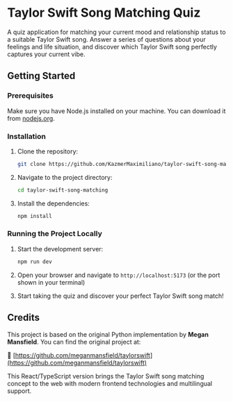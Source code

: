 # Taylor Swift Song Matching Quiz

A quiz application for matching your current mood and relationship status to a suitable Taylor Swift song. Answer a series of questions about your feelings and life situation, and discover which Taylor Swift song perfectly captures your current vibe.

## Getting Started

### Prerequisites

Make sure you have Node.js installed on your machine. You can download it from [nodejs.org](https://nodejs.org/).

### Installation

1. Clone the repository:

   ```bash
   git clone https://github.com/KazmerMaximiliano/taylor-swift-song-matching.git
   ```

2. Navigate to the project directory:

   ```bash
   cd taylor-swift-song-matching
   ```

3. Install the dependencies:
   ```bash
   npm install
   ```

### Running the Project Locally

1. Start the development server:

   ```bash
   npm run dev
   ```

2. Open your browser and navigate to `http://localhost:5173` (or the port shown in your terminal)

3. Start taking the quiz and discover your perfect Taylor Swift song match!

## Credits

This project is based on the original Python implementation by **Megan Mansfield**. You can find the original project at:

🔗 [https://github.com/meganmansfield/taylorswift](https://github.com/meganmansfield/taylorswift)

This React/TypeScript version brings the Taylor Swift song matching concept to the web with modern frontend technologies and multilingual support.

